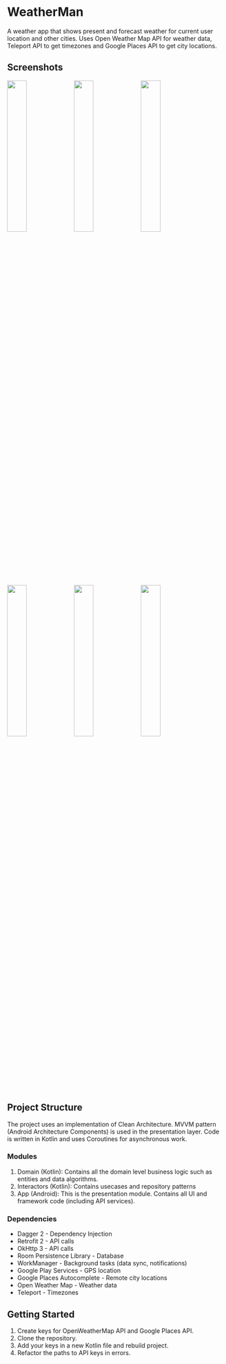 # WeatherMan

A weather app that shows present and forecast weather for current user location and other cities.
Uses Open Weather Map API for weather data, Teleport API to get timezones and Google Places API to get city locations.

## Screenshots

<img src="https://user-images.githubusercontent.com/42505064/63302701-d9283d80-c2ab-11e9-94e7-c19b06ddecb2.jpg" width="30%"></img> <img src="https://user-images.githubusercontent.com/42505064/63302702-d9283d80-c2ab-11e9-9ab2-ddb93cf2bc58.jpg" width="30%"></img> <img src="https://user-images.githubusercontent.com/42505064/63302703-d9c0d400-c2ab-11e9-9e28-47d7ad8bcb9e.jpg" width="30%"></img> <img src="https://user-images.githubusercontent.com/42505064/63302704-d9c0d400-c2ab-11e9-900c-5e464d627b35.jpg" width="30%"></img> <img src="https://user-images.githubusercontent.com/42505064/63302705-d9c0d400-c2ab-11e9-8aaa-d8b8a0c7bcd6.jpg" width="30%"></img> <img src="https://user-images.githubusercontent.com/42505064/63302706-d9c0d400-c2ab-11e9-88ed-fcdb1ee6042b.jpg" width="30%"></img> 

## Project Structure

The project uses an implementation of Clean Architecture. 
MVVM pattern (Android Architecture Components) is used in the presentation layer.
Code is written in Kotlin and uses Coroutines for asynchronous work.

### Modules

  1) Domain (Kotlin): Contains all the domain level business logic such as entities and data algorithms.
  2) Interactors (Kotlin): Contains usecases and repository patterns
  3) App (Android): This is the presentation module. Contains all UI and framework code (including API services).

### Dependencies

  * Dagger 2 - Dependency Injection
  * Retrofit 2 - API calls
  * OkHttp 3 - API calls
  * Room Persistence Library - Database
  * WorkManager - Background tasks (data sync, notifications)
  * Google Play Services - GPS location
  * Google Places Autocomplete - Remote city locations
  * Open Weather Map - Weather data
  * Teleport - Timezones
  
## Getting Started

1) Create keys for OpenWeatherMap API and Google Places API.
2) Clone the repository.
3) Add your keys in a new Kotlin file and rebuild project.
4) Refactor the paths to API keys in errors.